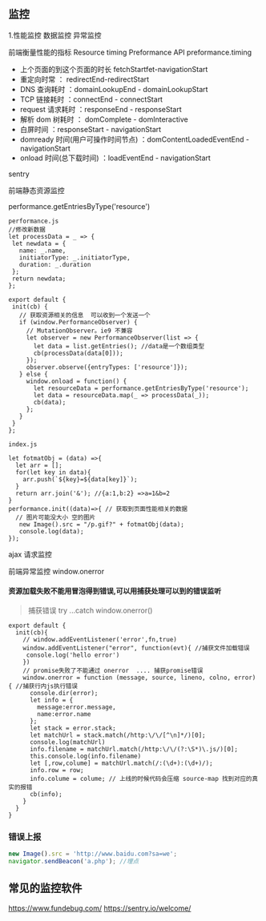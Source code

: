## 监控

1.性能监控
数据监控
异常监控

前端衡量性能的指标
Resource timing Preformance API
preformance.timing

- 上个页面的到这个页面的时长 fetchStartfet-navigationStart
- 重定向时常 ： redirectEnd-redirectStart
- DNS 查询耗时 ：domainLookupEnd - domainLookupStart
- TCP 链接耗时 ：connectEnd - connectStart
- request 请求耗时 ：responseEnd - responseStart
- 解析 dom 树耗时 ： domComplete - domInteractive
- 白屏时间 ：responseStart - navigationStart
- domready 时间(用户可操作时间节点) ：domContentLoadedEventEnd - navigationStart
- onload 时间(总下载时间) ：loadEventEnd - navigationStart

sentry

前端静态资源监控

performance.getEntriesByType('resource')

```code
performance.js
//修改新数据
let processData = _ => {
 let newdata = {
   name: _.name,
   initiatorType: _.initiatorType,
   duration: _.duration
 };
 return newdata;
};

export default {
 init(cb) {
   // 获取资源相关的信息  可以收到一个发送一个
   if (window.PerformanceObserver) {
     // MutationObserver。ie9 不兼容
     let observer = new PerformanceObserver(list => {
       let data = list.getEntries(); //data是一个数组类型
       cb(processData(data[0]));
     });
     observer.observe({entryTypes: ['resource']});
   } else {
     window.onload = function() {
       let resourceData = performance.getEntriesByType('resource');
       let data = resourceData.map(_ => processData(_));
       cb(data);
     };
   }
 }
};

index.js

let fotmatObj = (data) =>{
  let arr = [];
  for(let key in data){
    arr.push(`${key}=${data[key]}`);
  }
  return arr.join('&'); //{a:1,b:2} =>a=1&b=2
}
performance.init((data)=>{ // 获取到页面性能相关的数据
  // 图片可能没大小 空的图片
   new Image().src = "/p.gif?" + fotmatObj(data);
   console.log(data);
});
```

ajax 请求监控

前端异常监控
window.onerror

#### 资源加载失败不能用冒泡得到错误,可以用捕获处理可以到的错误监听

> 捕获错误
> try ...catch
> window.onerror()

```code
export default {
  init(cb){
    // window.addEventListener('error',fn,true)
    window.addEventListener("error", function(evt){ //捕获文件加载错误
     console.log('hello error')
    })
    // promise失败了不能通过 onerror  .... 捕获promise错误
    window.onerror = function (message, source, lineno, colno, error) { //捕获行内js执行错误
      console.dir(error);
      let info = {
        message:error.message,
        name:error.name
      };
      let stack = error.stack;
      let matchUrl = stack.match(/http:\/\/[^\n]*/)[0];
      console.log(matchUrl)
      info.filename = matchUrl.match(/http:\/\/(?:\S*)\.js/)[0];
      this.console.log(info.filename)
      let [,row,colume] = matchUrl.match(/:(\d+):(\d+)/);
      info.row = row;
      info.colume = colume; // 上线的时候代码会压缩 source-map 找到对应的真实的报错
      cb(info);
    }
  }
}
```

### 错误上报

```javascript
new Image().src = 'http://www.baidu.com?sa=we';
navigator.sendBeacon('a.php'); //埋点
```

## 常见的监控软件

https://www.fundebug.com/
https://sentry.io/welcome/
